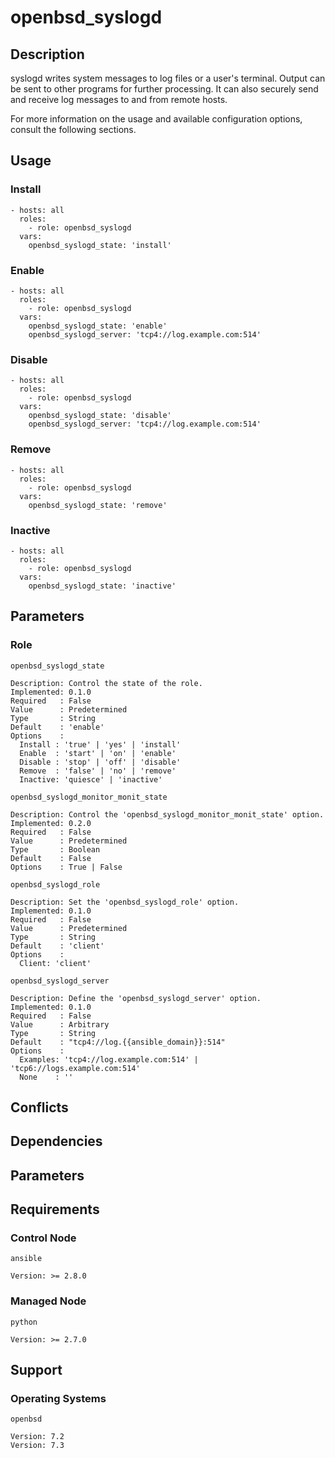 # openbsd_syslogd

## Description

syslogd writes system messages to log files or a user's terminal. Output can be
sent to other programs for further processing. It can also securely send and
receive log messages to and from remote hosts.

For more information on the usage and available configuration options,
consult the following sections.

## Usage

### Install

```
- hosts: all
  roles:
    - role: openbsd_syslogd
  vars:
    openbsd_syslogd_state: 'install'
```

### Enable

```
- hosts: all
  roles:
    - role: openbsd_syslogd
  vars:
    openbsd_syslogd_state: 'enable'
    openbsd_syslogd_server: 'tcp4://log.example.com:514'
```

### Disable

```
- hosts: all
  roles:
    - role: openbsd_syslogd
  vars:
    openbsd_syslogd_state: 'disable'
    openbsd_syslogd_server: 'tcp4://log.example.com:514'
```

### Remove

```
- hosts: all
  roles:
    - role: openbsd_syslogd
  vars:
    openbsd_syslogd_state: 'remove'
```

### Inactive

```
- hosts: all
  roles:
    - role: openbsd_syslogd
  vars:
    openbsd_syslogd_state: 'inactive'
```

## Parameters

### Role

`openbsd_syslogd_state`

    Description: Control the state of the role.
    Implemented: 0.1.0
    Required   : False
    Value      : Predetermined
    Type       : String
    Default    : 'enable'
    Options    :
      Install : 'true' | 'yes' | 'install'
      Enable  : 'start' | 'on' | 'enable'
      Disable : 'stop' | 'off' | 'disable'
      Remove  : 'false' | 'no' | 'remove'
      Inactive: 'quiesce' | 'inactive'

`openbsd_syslogd_monitor_monit_state`

    Description: Control the 'openbsd_syslogd_monitor_monit_state' option.
    Implemented: 0.2.0
    Required   : False
    Value      : Predetermined
    Type       : Boolean
    Default    : False
    Options    : True | False

`openbsd_syslogd_role`

    Description: Set the 'openbsd_syslogd_role' option.
    Implemented: 0.1.0
    Required   : False
    Value      : Predetermined
    Type       : String
    Default    : 'client'
    Options    :
      Client: 'client'

`openbsd_syslogd_server`

    Description: Define the 'openbsd_syslogd_server' option.
    Implemented: 0.1.0
    Required   : False
    Value      : Arbitrary
    Type       : String
    Default    : "tcp4://log.{{ansible_domain}}:514"
    Options    :
      Examples: 'tcp4://log.example.com:514' | 'tcp6://logs.example.com:514'
      None    : ''

## Conflicts

## Dependencies

## Parameters

## Requirements

### Control Node

`ansible`

    Version: >= 2.8.0

### Managed Node

`python`

    Version: >= 2.7.0

## Support

### Operating Systems

`openbsd`

    Version: 7.2
    Version: 7.3
